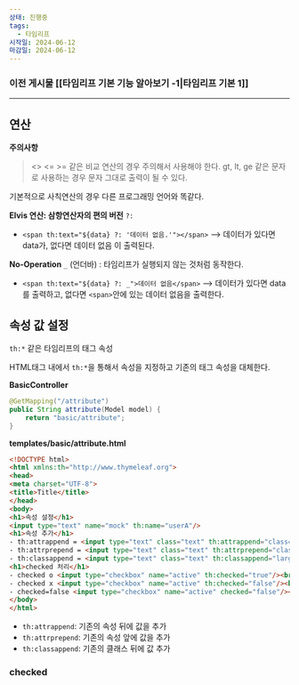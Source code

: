 ```yaml
---
상태: 진행중
tags:
  - 타임리프
시작일: 2024-06-12
마감일: 2024-06-12
---
```

### 이전 게시물 [[타임리프 기본 기능 알아보기 -1|타임리프 기본 1]]
---
## 연산

**주의사항**
><> <= >= 같은 비교 연산의 경우 주의해서 사용해야 한다.
>gt, lt, ge 같은 문자로 사용하는 경우 문자 그대로 출력이 될 수 있다.

기본적으로 사칙연산의 경우 다른 프로그래밍 언어와 똑같다.

**Elvis 연산: 삼항연산자의 편의 버전**
`?:`
- `<span th:text="${data} ?: '데이터 없음.'"></span>`  --> 데이터가 있다면 data가, 없다면 데이터 없음 이 출력된다.

**No-Operation**
`_` (언더바) : 타임리프가 실행되지 않는 것처럼 동작한다.
- `<span th:text="${data} ?: _">데이터 없음</span>`  --> 데이터가 있다면 data를 출력하고, 없다면 `<span>`안에 있는 데이터 없음을 출력한다.

## 속성 값 설정
`th:*` 같은 타임리프의 태그 속성

HTML태그 내에서 `th:*`을 통해서 속성을 지정하고 기존의 태그 속성을 대체한다.

**BasicController**
```java
@GetMapping("/attribute")  
public String attribute(Model model) {  
	return "basic/attribute";  
}
```

**templates/basic/attribute.html**
```html
<!DOCTYPE html>  
<html xmlns:th="http://www.thymeleaf.org">  
<head>  
<meta charset="UTF-8">  
<title>Title</title>  
</head>  
<body>  
<h1>속성 설정</h1>  
<input type="text" name="mock" th:name="userA"/>  
<h1>속성 추가</h1>  
- th:attrappend = <input type="text" class="text" th:attrappend="class='large'"/><br/>  
- th:attrprepend = <input type="text" class="text" th:attrprepend="class='large'"/><br/>  
- th:classappend = <input type="text" class="text" th:classappend="large"/><br/>  
<h1>checked 처리</h1>  
- checked o <input type="checkbox" name="active" th:checked="true"/><br/>  
- checked x <input type="checkbox" name="active" th:checked="false"/><br/>  
- checked=false <input type="checkbox" name="active" checked="false"/><br/>  
</body>  
</html>
```
- `th:attrappend`: 기존의 속성 뒤에 값을 추가
- `th:attrprepend`: 기존의 속성 앞에 값을 추가
- `th:classappend`: 기존의 클래스 뒤에 값 추가

### checked
